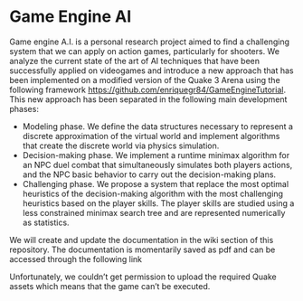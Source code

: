 # Game Engine AI

Game engine A.I. is a personal research project aimed to find a challenging system that we can apply on action games, 
particularly for shooters. We analyze the current state of the art of AI techniques that have been successfully applied 
on videogames and introduce a new approach that has been implemented on a modified version of the Quake 3 Arena using 
the following framework https://github.com/enriquegr84/GameEngineTutorial. This new approach has been separated in the 
following main development phases: 
-	Modeling phase. We define the data structures necessary to represent a discrete approximation of the virtual world and 
  implement algorithms that create the discrete world via physics simulation.
-	Decision-making phase. We implement a runtime minimax algorithm for an NPC duel combat that simultaneously simulates both 
  players actions, and the NPC basic behavior to carry out the decision-making plans.  
-	Challenging phase. We propose a system that replace the most optimal heuristics of the decision-making algorithm with the 
  most challenging heuristics based on the player skills. The player skills are studied using a less constrained minimax 
  search 
  tree and are represented numerically as statistics.

We will create and update the documentation in the wiki section of this repository. The documentation is momentarily saved 
as pdf and can be accessed through the following link

Unfortunately, we couldn’t get permission to upload the required Quake assets which means that the game can’t be executed.
